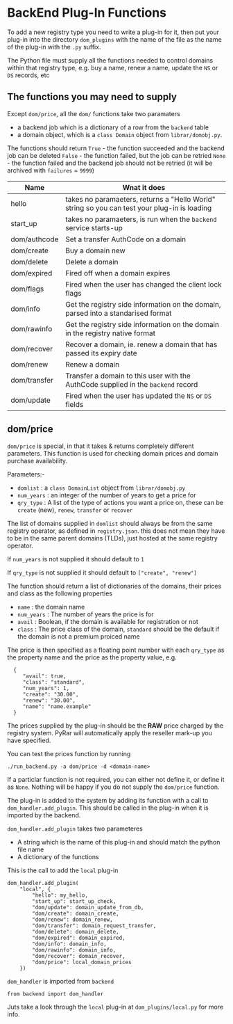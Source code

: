 # BackEnd Plug-In Functions

To add a new registry type you need to write a plug-in for it, then put
your plug-in into the directory `dom_plugins` with the name
of the file as the name of the plug-in with the `.py` suffix.

The Python file must supply all the functions needed to control domains within that registry type,
e.g. buy a name, renew a name, update the `NS` or `DS` records, etc

## The functions you may need to supply

Except `dom/price`, all the `dom/` functions take two paramaters
- a backend job which is a dictionary of a row from the `backend` table 
- a domain object, which is a `class Domain` object from `librar/domobj.py`.

The functions should return
`True` - the function succeeded and the backend job can be deleted
`False` - the function failed, but the job can be retried
`None` - the function failed and the backend job should not be retried (it will be archived with `failures` = `9999`)


| Name | Wnat it does |
| ---- | ------------ |
| hello | takes no paramaeters, returns a "Hello World" string so you can test your plug-in is loading |
| start_up | takes no paramaeters, is run when the `backend` service starts-up |
| dom/authcode | Set a transfer AuthCode on a domain |
| dom/create | Buy a domain new |
| dom/delete | Delete a domain |
| dom/expired | Fired off when a domain expires |
| dom/flags | Fired when the user has changed the client lock flags |
| dom/info | Get the registry side information on the domain, parsed into a standarised format |
| dom/rawinfo | Get the registry side information on the domain in the registry native format |
| dom/recover | Recover a domain, ie. renew a domain that has passed its expiry date |
| dom/renew | Renew a domain |
| dom/transfer | Transfer a domain to this user with the AuthCode supplied in the `backend` record |
| dom/update | Fired when the user has updated the `NS` or `DS` fields |


## dom/price

`dom/price` is special, in that it takes & returns completely different parameters.
This function is used for checking domain prices and domain purchase availability.

Parameters:-
- `domlist` : a `class DomainList` object from `librar/domobj.py`
- `num_years` : an integer of the number of years to get a price for
- `qry_type` :  A list of the type of actions you want a price on, these can be `create` (new), `renew`, `transfer` or `recover`

The list of domains supplied in `domlist` should always be from the same registry operator, as defined in `registry.json`.
this does not mean they have to be in the same parent domains (TLDs), just hosted at the same registry operator.

If `num_years` is not supplied it should default to `1`

If `qry_type` is not supplied it should default to `["create", "renew"]`

The function should return a list of dictionaries of the domains, their prices and class as the following properties
- `name` : the domain name
- `num_years` : The number of years the price is for
- `avail` : Boolean, if the domain is available for registration or not
- `class` : The price class of the domain, `standard` should be the default if the domain is not a premium proiced name

The price is then specified as a floating point number with each `qry_type` as the property name and the price as the property value, e.g.

      {
         "avail": true,
         "class": "standard",
         "num_years": 1,
         "create": "30.00",
         "renew": "30.00",
         "name": "name.example"
      }


The prices supplied by the plug-in should be the **RAW** price charged by the registry system. 
PyRar will automatically apply the reseller mark-up you have specified.

You can test the prices function by running

	./run_backend.py -a dom/price -d <domain-name>


If a particlar function is not required, you can either not define it, or define it as `None`.
Nothing will be happy if you do not supply the `dom/price` function.


The plug-in is added to the system by adding its function with a call to `dom_handler.add_plugin`.
This should be called in the plug-in when it is imported by the backend.

`dom_handler.add_plugin` takes two parameteres
- A string which is the name of this plug-in and should match the python file name
- A dictionary of the functions

This is the call to add the `local` plug-in

	dom_handler.add_plugin(
		"local", {
			"hello": my_hello,
			"start_up": start_up_check,
			"dom/update": domain_update_from_db,
			"dom/create": domain_create,
			"dom/renew": domain_renew,
			"dom/transfer": domain_request_transfer,
			"dom/delete": domain_delete,
			"dom/expired": domain_expired,
			"dom/info": domain_info,
			"dom/rawinfo": domain_info,
			"dom/recover": domain_recover,
			"dom/price": local_domain_prices
		})


`dom_handler` is imported from `backend`

	from backend import dom_handler

Juts take a look through the `local` plug-in at `dom_plugins/local.py` for more info.
